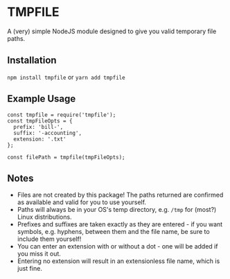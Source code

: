 # TMPFILE
A (very) simple NodeJS module designed to give you valid temporary file paths.

## Installation
`npm install tmpfile` or `yarn add tmpfile`

## Example Usage
```
const tmpfile = require('tmpfile');
const tmpFileOpts = {
  prefix: 'bill-',
  suffix: '-accounting',
  extension: '.txt'
};

const filePath = tmpfile(tmpFileOpts);
```

## Notes
* Files are not created by this package! The paths returned are confirmed as available and valid for you to use yourself.
* Paths will always be in your OS's temp directory, e.g. `/tmp` for (most?) Linux distributions.
* Prefixes and suffixes are taken exactly as they are entered - if you want symbols, e.g. hyphens, between them and the file name, be sure to include them yourself!
* You can enter an extension with or without a dot - one will be added if you miss it out.
* Entering no extension will result in an extensionless file name, which is just fine.
